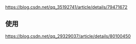 https://blog.csdn.net/qq_35192741/article/details/79471672

## 使用
https://blog.csdn.net/qq_29329037/article/details/80100450